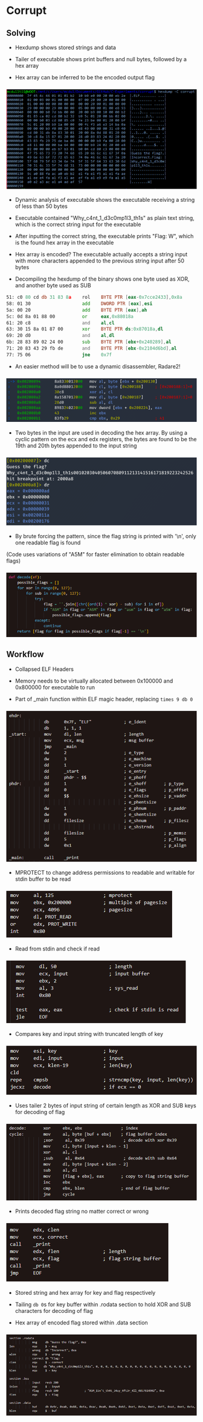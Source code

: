 # Corrupt

## Solving

- Hexdump shows stored strings and data

- Tailer of executable shows print buffers and null bytes, followed by a hex array

- Hex array can be inferred to be the encoded output flag

### ![Executable Hexdump](img/8.png)

- Dynamic analysis of executable shows the executable receiving a string of less than 50 bytes

- Executable contained "Why_c4nt_1_d3c0mp1l3_th1s" as plain text string, which is the correct string input for the executable

- After inputting the correct string, the executable prints "Flag: W", which is the found hex array in the executable

- Hex array is encoded? The executable actually accepts a string input with more characters appended to the previous string input after 50 bytes

- Decompiling the hexdump of the binary shows one byte used as XOR, and another byte used as SUB

```asm
51: c0 80 cd db 31 83 8a    rol    BYTE PTR [eax-0x7cce2433],0x8a
58: 01 30                   add    DWORD PTR [eax],esi
5a: 00 20                   add    BYTE PTR [eax],ah
5c: 0d 8a 01 88 00          or     eax,0x88018a
61: 20 c8                   and    al,cl
63: 30 15 8a 01 87 00       xor    BYTE PTR ds:0x87018a,dl
69: 20 d0                   and    al,dl
6b: 28 83 89 02 24 00       sub    BYTE PTR [ebx+0x240289],al
71: 20 83 43 29 fb de       and    BYTE PTR [ebx-0x2104d6bd],al
77: 75 06                   jne    0x7f
```

- An easier method will be to use a dynamic disassembler, Radare2!

### ![Radare2 Disassembly](img/10.png)

- Two bytes in the input are used in decoding the hex array. By using a cyclic pattern on the ecx and edx registers, the bytes are found to be the 19th and 20th bytes appended to the input string

### ![Radare2 Debugging](img/11.png)

- By brute forcing the pattern, since the flag string is printed with '\n', only one readable flag is found

(Code uses variations of "A5M" for faster elimination to obtain readable flags)

### ![Decode Function](img/9.png)

## Workflow

- Collapsed ELF Headers

- Memory needs to be virtually allocated between 0x100000 and 0x800000 for executable to run

- Part of _main function within ELF magic header, replacing `times 9 db 0`

### ![Collapsed Header](img/1.png)

- MPROTECT to change address permissions to readable and writable for stdin buffer to be read

### ![MPROTECT](img/2.png)

- Read from stdin and check if read

### ![Read STDIN](img/3.png)

- Compares key and input string with truncated length of key

### ![Strncmp](img/4.png)

- Uses tailer 2 bytes of input string of certain length as XOR and SUB keys for decoding of flag

### ![Decode Flag](img/5.png)

- Prints decoded flag string no matter correct or wrong

### ![Prints "Flag"](img/6.png)

- Stored string and hex array for key and flag respectively

- Tailing `db 0`s for key buffer within .rodata section to hold XOR and SUB characters for decoding of flag

- Hex array of encoded flag stored within .data section

### ![Stored Strings](img/7.png)
